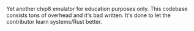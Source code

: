 Yet another chip8 emulator for education purposes only. 
This codebase consists tons of overhead and it's bad written. It's done to let the contributor learn systems/Rust better.
